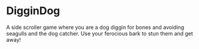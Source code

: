 # DigginDog
A side scroller game where you are a dog diggin for bones and avoiding seagulls and the dog catcher. Use your ferocious bark to stun them and get away!
